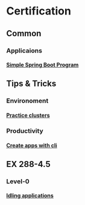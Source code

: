 # Certification

## Common

### Applicaions
#### [Simple Spring Boot Program](https://github.com/ibm-gsi-ecosystem/Certification/tree/master/Openshift/apps/Sample-Spring-Boot)

## Tips & Tricks

### Environoment
#### [Practice clusters](https://github.com/ibm-gsi-ecosystem/Certification/blob/master/Openshift/Tips%20%26%20Tricks.md#practice-clusters-this-recoommendation--is-just-for-certification-purposes) 

### Productivity
#### [Create apps with cli](https://github.com/ibm-gsi-ecosystem/Certification/blob/master/Openshift/Tips%20%26%20Tricks.md#how-to-create-deployments-jobs--pods)

## EX 288-4.5

### Level-0
#### [Idling applications](EX288-4.5/Level-0/Idling_Applications.md)